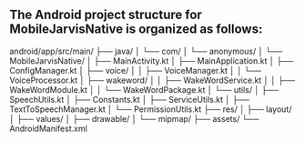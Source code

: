 ## The Android project structure for MobileJarvisNative is organized as follows:

android/app/src/main/
├── java/
│   └── com/
│       └── anonymous/
│           └── MobileJarvisNative/
│               ├── MainActivity.kt
│               ├── MainApplication.kt
│               ├── ConfigManager.kt
│               ├── voice/
│               │   ├── VoiceManager.kt
│               │   └── VoiceProcessor.kt
│               ├── wakeword/
│               │   ├── WakeWordService.kt
│               │   ├── WakeWordModule.kt
│               │   └── WakeWordPackage.kt
│               └── utils/
│                   ├── SpeechUtils.kt
│                   ├── Constants.kt
│                   ├── ServiceUtils.kt
│                   ├── TextToSpeechManager.kt
│                   └── PermissionUtils.kt
├── res/
│   ├── layout/
│   ├── values/
│   ├── drawable/
│   └── mipmap/
├── assets/
└── AndroidManifest.xml 
